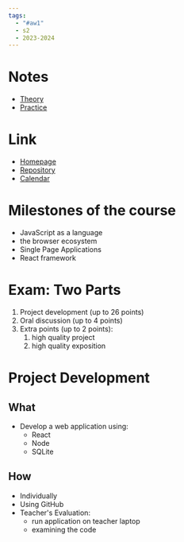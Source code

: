 ```yaml
---
tags:
  - "#aw1"
  - s2
  - 2023-2024
---
```


# Notes
- [Theory](Theory.md)
- [Practice](Practice.md)

# Link
* [Homepage](https://elite.polito.it/teaching/01udf-aw1/calendario#video-lectures)
* [Repository](https://github.com/polito-webapp1/aw1-weeks-2024)
* [Calendar](https://elite.polito.it/teaching/01udf-aw1/calendario)

# Milestones of the course
- JavaScript as a language
- the browser ecosystem
- Single Page Applications
- React framework

# Exam: Two Parts
1. Project development (up to 26 points)
2. Oral discussion (up to 4 points)
3. Extra points (up to 2 points):
	1. high quality project
	2. high quality exposition

# Project Development
## What
- Develop a web application using:
	- React
	- Node
	- SQLite
## How
- Individually
- Using GitHub
- Teacher's Evaluation:
	- run application on teacher laptop
	- examining the code